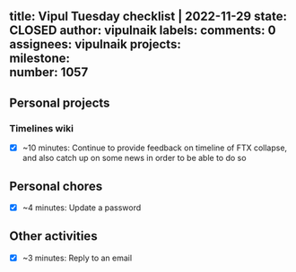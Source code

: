title:	Vipul Tuesday checklist | 2022-11-29
state:	CLOSED
author:	vipulnaik
labels:	
comments:	0
assignees:	vipulnaik
projects:	
milestone:	
number:	1057
--
## Personal projects

### Timelines wiki

- [x] ~10 minutes: Continue to provide feedback on timeline of FTX collapse, and also catch up on some news in order to be able to do so

## Personal chores

- [x] ~4 minutes: Update a password

## Other activities

- [x] ~3 minutes: Reply to an email
